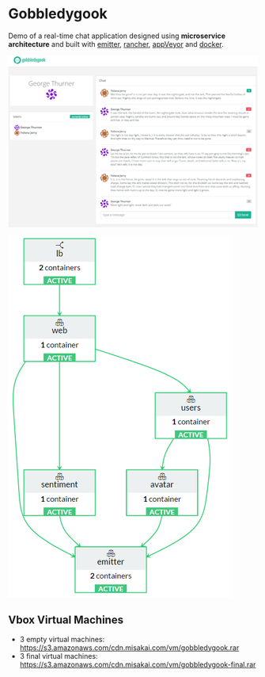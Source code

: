 # Gobbledygook
Demo of a real-time chat application designed using **microservice architecture** and built with [emitter](http://emitter.io), [rancher](http://rancher.com), [appVeyor](http://appveyor.com) and [docker](http://docker.com).

![](demo.png)

![](rancher-services.png)

## Vbox Virtual Machines
* 3 empty virtual machines: https://s3.amazonaws.com/cdn.misakai.com/vm/gobbledygook.rar
* 3 final virtual machines: https://s3.amazonaws.com/cdn.misakai.com/vm/gobbledygook-final.rar
